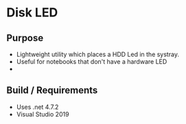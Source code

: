 ﻿# Disk LED

## Purpose
- Lightweight utility which places a HDD Led in the systray.
- Useful for notebooks that don't have a hardware LED
- 
## Build / Requirements
- Uses .net 4.7.2
- Visual Studio 2019
